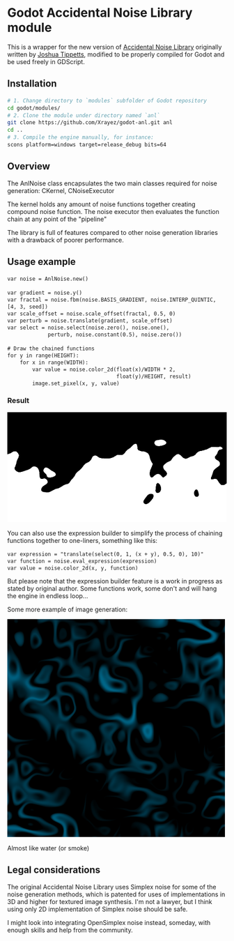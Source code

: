 # Godot Accidental Noise Library module

This is a wrapper for the new version of
[Accidental Noise Library](https://github.com/JTippetts/accidental-noise-library)
originally written by
[Joshua Tippetts](https://sourceforge.net/u/tippettsj/profile/), modified
to be properly compiled for Godot and be used freely in GDScript.

## Installation

```bash
# 1. Change directory to `modules` subfolder of Godot repository
cd godot/modules/
# 2. Clone the module under directory named `anl`
git clone https://github.com/Xrayez/godot-anl.git anl
cd ..
# 3. Compile the engine manually, for instance:
scons platform=windows target=release_debug bits=64
```

## Overview

The AnlNoise class encapsulates the two main classes required for noise
generation: CKernel, CNoiseExecutor

The kernel holds any amount of noise functions together creating compound noise
function. The noise executor then evaluates the function chain at any point of
the "pipeline"

The library is full of features compared to other noise generation libraries with
a drawback of poorer performance.

## Usage example

```gdscript
var noise = AnlNoise.new()

var gradient = noise.y()
var fractal = noise.fbm(noise.BASIS_GRADIENT, noise.INTERP_QUINTIC, [4, 3, seed])
var scale_offset = noise.scale_offset(fractal, 0.5, 0)
var perturb = noise.translate(gradient, scale_offset)
var select = noise.select(noise.zero(), noise.one(),
             perturb, noise.constant(0.5), noise.zero())

# Draw the chained functions
for y in range(HEIGHT):
	for x in range(WIDTH):
		var value = noise.color_2d(float(x)/WIDTH * 2,
		                           float(y)/HEIGHT, result)
		image.set_pixel(x, y, value)
```

### Result
![Simple terrain](terrain.png)

You can also use the expression builder to simplify the process of chaining
functions together to one-liners, something like this:

```gdscript
var expression = "translate(select(0, 1, (x + y), 0.5, 0), 10)"
var function = noise.eval_expression(expression)
var value = noise.color_2d(x, y, function)
```

But please note that the expression builder feature is a work in progress as
stated by original author. Some functions work, some don't and will hang the
engine in endless loop...

Some more example of image generation:

![Simple texture](texture.png)

Almost like water (or smoke)

## Legal considerations

The original Accidental Noise Library uses Simplex noise for some of the noise
generation methods, which is patented for uses of implementations in 3D and
higher for textured image synthesis. I'm not a lawyer, but I think using only
2D implementation of Simplex noise should be safe.

I might look into integrating OpenSimplex noise instead, someday, with enough
skills and help from the community.
